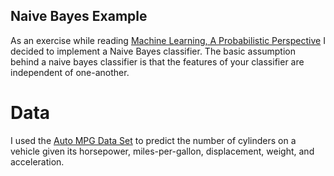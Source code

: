 Naive Bayes Example
---
As an exercise while reading [Machine Learning, A Probabilistic Perspective](https://smile.amazon.com/Machine-Learning-Probabilistic-Perspective-Computation/dp/0262018020/ref=sr_1_2?ie=UTF8&qid=1528651874&sr=8-2&keywords=machine+learning+a+probabilistic+perspective&dpID=41SbWSolCgL&preST=_SX218_BO1,204,203,200_QL40_&dpSrc=srch) I decided to implement a Naive Bayes classifier. The basic assumption behind a naive bayes classifier is that the features of your classifier are independent of one-another.
# Data
I used the [Auto MPG Data Set](https://archive.ics.uci.edu/ml/datasets/auto+mpg) to predict the number of cylinders on a vehicle given its horsepower, miles-per-gallon, displacement, weight, and acceleration. 
